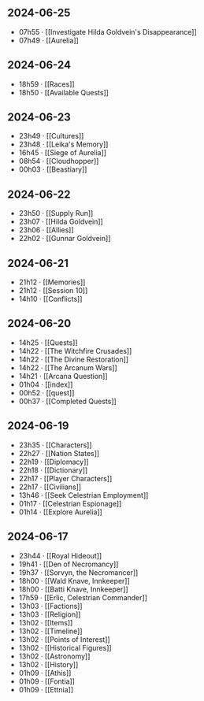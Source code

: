 ## 2024-06-25
-  07h55 · [[Investigate Hilda Goldvein's Disappearance]]
-  07h49 · [[Aurelia]]
## 2024-06-24
-  18h59 · [[Races]]
-  18h50 · [[Available Quests]]
## 2024-06-23
-  23h49 · [[Cultures]]
-  23h48 · [[Leika's Memory]]
-  16h45 · [[Siege of Aurelia]]
-  08h54 · [[Cloudhopper]]
-  00h03 · [[Beastiary]]
## 2024-06-22
-  23h50 · [[Supply Run]]
-  23h07 · [[Hilda Goldvein]]
-  23h06 · [[Allies]]
-  22h02 · [[Gunnar Goldvein]]
## 2024-06-21
-  21h12 · [[Memories]]
-  21h12 · [[Session 10]]
-  14h10 · [[Conflicts]]
## 2024-06-20
-  14h25 · [[Quests]]
-  14h22 · [[The Witchfire Crusades]]
-  14h22 · [[The Divine Restoration]]
-  14h22 · [[The Arcanum Wars]]
-  14h21 · [[Arcana Question]]
-  01h04 · [[index]]
-  00h52 · [[quest]]
-  00h37 · [[Completed Quests]]
## 2024-06-19
-  23h35 · [[Characters]]
-  22h27 · [[Nation States]]
-  22h19 · [[Diplomacy]]
-  22h18 · [[Dictionary]]
-  22h17 · [[Player Characters]]
-  22h17 · [[Civilians]]
-  13h46 · [[Seek Celestrian Employment]]
-  01h17 · [[Celestrian Espionage]]
-  01h14 · [[Explore Aurelia]]
## 2024-06-17
-  23h44 · [[Royal Hideout]]
-  19h41 · [[Den of Necromancy]]
-  19h37 · [[Sorvyn, the Necromancer]]
-  18h00 · [[Wald Knave, Innkeeper]]
-  18h00 · [[Batti Knave, Innkeeper]]
-  17h59 · [[Erlic, Celestrian Commander]]
-  13h03 · [[Factions]]
-  13h03 · [[Religion]]
-  13h02 · [[Items]]
-  13h02 · [[Timeline]]
-  13h02 · [[Points of Interest]]
-  13h02 · [[Historical Figures]]
-  13h02 · [[Astronomy]]
-  13h02 · [[History]]
-  01h09 · [[Athis]]
-  01h09 · [[Fontia]]
-  01h09 · [[Ettnia]]
